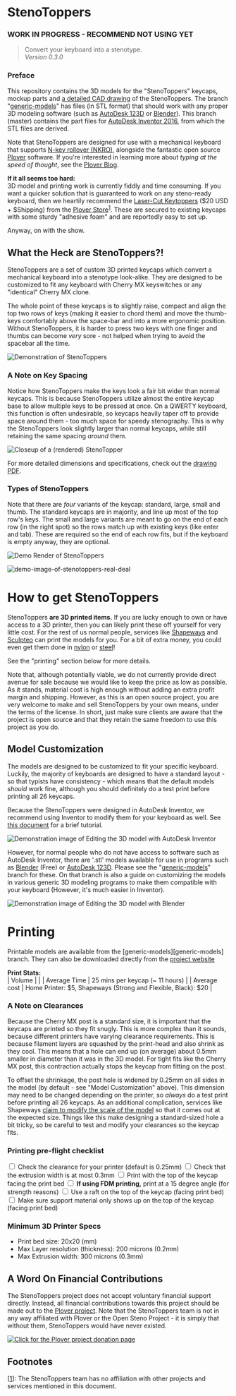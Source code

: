 # StenoToppers

<!-- TODO: Remove this when the project is at a ready stage -->
### WORK IN PROGRESS - RECOMMEND NOT USING YET

> Convert your keyboard into a stenotype.  
> *Version 0.3.0*
<!-- TODO: Update this version number consistently -->


### Preface

This repository contains the 3D models for the "StenoToppers" keycaps, mockup parts and [a detailed CAD drawing][cad-pdf] of the StenoToppers.  The branch "[generic-models][generic-branch]" has files (in STL format) that should work with any proper 3D modeling software (such as [AutoDesk 123D][123d-editor] or [Blender][blender]). This branch (master) contains the part files for [AutoDesk Inventor 2016][inventor], from which the STL files are derived.

Note that StenoToppers are designed for use with a mechanical keyboard that supports [N-key rollover (NKRO)][nkey], alongside the fantastic open source [Plover][plover] software. If you're interested in learning more about *typing at the speed of thought*, see the [Plover Blog][plover-blog]. 

**If it all seems too hard:**<br> 
3D model and printing work is currently fiddly and time consuming. If you want a quicker solution that is guaranteed to work on any steno-ready keyboard, then we heartily recommend the [Laser-Cut Keytoppers][keytoppers] ($20 USD + $Shipping) from the [Plover Store][plover-store]<sup>[1](#not-a-sponsor)</sup>. These are secured to existing keycaps with some sturdy "adhesive foam" and are reportedly easy to set up.

Anyway, on with the show.


## What the Heck are StenoToppers?!

StenoToppers are a set of custom 3D printed keycaps which convert a mechanical keyboard into a stenotype look-alike. They are designed to be customized to fit any keyboard with Cherry MX keyswitches or any "identical" Cherry MX clone. 

The whole point of these keycaps is to slightly raise, compact and align the top two rows of keys (making it easier to chord them) and move the thumb-keys comfortably above the space-bar and into a more ergonomic position. Without StenoToppers, it is harder to press two keys with one finger and thumbs can become *very* sore - not helped when trying to avoid the spacebar all the time.

![Demonstration of StenoToppers](imgur)


### A Note on Key Spacing

Notice how StenoToppers make the keys look a fair bit wider than normal keycaps. This is because StenoToppers utilize almost the entire keycap base to allow multiple keys to be pressed at once. On a QWERTY keyboard, this function is often undesirable, so keycaps heavily taper off to provide space around them - too much space for speedy stenography. This is why the StenoToppers look slightly larger than normal keycaps, while still retaining the same spacing *around* them.

![Closeup of a (rendered) StenoTopper](imgur)

For more detailed dimensions and specifications, check out the [drawing PDF][cad-pdf].

### Types of StenoToppers

Note that there are *four* variants of the keycap: standard, large, small and thumb. The standard keycaps are in majority, and line up most of the top row's keys. The small and large variants are meant to go on the end of each row (in the right spot) so the rows match up with existing keys (like enter and tab). These are required so the end of each row fits, but if the keyboard is empty anyway, they are optional.

![Demo Render of StenoToppers](imgur)

![demo-image-of-stenotoppers-real-deal](link)

# How to get StenoToppers

StenoToppers **are 3D printed items.** If you are lucky enough to own or have access to a 3D printer, then you can likely print these off yourself for very little cost. For the rest of us normal people, services like [Shapeways][shapeways] and [Sculpteo][sculpteo] can print the models for you. For a bit of extra money, you could even get them done in [nylon][shapeways-nylon] or [steel][shapeways-steel]!

See the "printing" section below for more details.

Note that, although potentially viable, we do not currently provide direct avenue for sale because we would like to keep the price as low as possible. As it stands, material cost is high enough without adding an extra profit margin and shipping. However, as this is an open source project, you are very welcome to make and sell StenoToppers by your own means, under the terms of the license. In short, just make sure clients are aware that the project is open source and that they retain the same freedom to use this project as you do.

## Model Customization

The models are designed to be customized to fit your specific keyboard. Luckily, the majority of keyboards are designed to have a standard layout - so that typists have consistency - which means that the default models *should* work fine, although you should definitely do a test print before printing all 26 keycaps.

Because the StenoToppers were designed in AutoDesk Inventor, we recommend using Inventor to modify them for your keyboard as well. See [this document][inventor-customization] for a brief tutorial.

![Demonstration image of Editing the 3D model with AutoDesk Inventor](imgur)

However, for normal people who do not have access to software such as
AutoDesk Inventor, there are '.stl' models available for use in programs such as [Blender][blender] (Free) or [AutoDesk 123D][123d-editor]. Please see the "[generic-models][generic-branch]" branch for these. On that branch is also a guide on customizing the models in various generic 3D modeling programs to make them compatible with your keyboard (However, it's much easier in Inventor).

![Demonstration image of Editing the 3D model with Blender](imgur)



# Printing

Printable models are available from the [generic-models][generic-models] branch. They can also be downloaded directly from the [project website][project-website]

**Print Stats:** <br>
| Volume       | <Bounding box> <Material volume> |
| Average Time | 25 mins per keycap (~ 11 hours)  |
| Average cost | Home Printer: $5, Shapeways (Strong and Flexible, Black): $20 |


### A Note on Clearances

Because the Cherry MX post is a standard size, it is important that the keycaps are printed so they fit snugly. This is more complex than it sounds, because different printers have varying clearance requirements. This is because filament layers are squashed by the print-head and also shrink as they cool. This means that a hole can end up (on average) about 0.5mm smaller in diameter than it was in the 3D model. For tight fits like the Cherry MX post, this contraction actually stops the keycap from fitting on the post. 

To offset the shrinkage, the post hole is widened by 0.25mm on all sides in the model (by default - see "Model Customization" above). This dimension may need to be changed depending on the printer, so *always* do a test print before printing all 26 keycaps. As an additional complication, services like Shapeways [claim to modify the scale of the model][shapeways-mech-parts] so that it comes out at the expected size. Things like this make designing a standard-sized hole a bit tricky, so be careful to test and modify your clearances so the keycap fits.

### Printing pre-flight checklist

<input type="checkbox"> Check the clearance for your printer (default is 0.25mm)
<input type="checkbox"> Check that the extrusion width is at most 0.3mm
<input type="checkbox"> Print with the top of the keycap facing the print bed
<input type="checkbox"> **If using FDM printing,** print at a 15 degree angle (for strength reasons)
<input type="checkbox"> Use a raft on the top of the keycap (facing print bed)
<input type="checkbox"> Make sure support material only shows up on the top of the keycap (facing print bed)


### Minimum 3D Printer Specs

* Print bed size: 20x20 (mm)
* Max Layer resolution (thickness): 200 microns (0.2mm)
* Max Extrusion width: 300 microns (0.3mm)



## A Word On Financial Contributions

The StenoToppers project does not accept voluntary financial support directly. Instead, all financial contributions towards this project should be made out to the [Plover project][plover-donate]. Note that the StenoToppers team is not in any way affiliated with Plover or the Open Steno Project - it is simply that without them, StenoToppers would have never existed.

[![Click for the Plover project donation page](imgur)][plover-donate]


## Footnotes

[<a href="#not-a-sponsor">1</a>]: The StenoToppers team has no affiliation with other projects and services mentioned in this document.

<!-- Link table, sorted by category -->

[inventor]:http://www.autodesk.com.au/products/inventor/overview
[inventor-customization]:need_a_guide!
[blender]: https://www.blender.org/download/
[123d-editor]: http://www.123dapp.com/design

[generic-branch]: https://github.com/CemraJC/stenotoppers/tree/generic-models
[project-website]: https://cemrajc.github.io/stenotoppers/
[cad-pdf]:link

[plover]: http://stenoknight.com/wiki/Getting_Started#Installing_Plover
[plover-blog]: http://plover.stenoknight.com/
[plover-store]: http://plover.deco-craft.com/
[plover-donate]: http://stenoknight.com/plover/donatepage.html
[keytoppers]: http://plover.deco-craft.com/shop/view_product/Laser-Cut-Steno-Keys-Kit
[nkey]: https://en.wikipedia.org/wiki/Rollover_(key)

[sculpteo]: https://www.sculpteo.com/en/
[shapeways]: http://www.shapeways.com/
[shapeways-steel]: http://www.shapeways.com/materials/steel
[shapeways-nylon]: http://www.shapeways.com/materials/strong-and-flexible-plastic
[shapeways-mech-parts]: http://www.shapeways.com/tutorials/designing_mechanical_parts_for_3d_printing